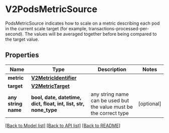# V2PodsMetricSource

PodsMetricSource indicates how to scale on a metric describing each pod in the current scale target (for example, transactions-processed-per-second). The values will be averaged together before being compared to the target value.

## Properties
Name | Type | Description | Notes
------------ | ------------- | ------------- | -------------
**metric** | [**V2MetricIdentifier**](V2MetricIdentifier.md) |  | 
**target** | [**V2MetricTarget**](V2MetricTarget.md) |  | 
**any string name** | **bool, date, datetime, dict, float, int, list, str, none_type** | any string name can be used but the value must be the correct type | [optional]

[[Back to Model list]](../README.md#documentation-for-models) [[Back to API list]](../README.md#documentation-for-api-endpoints) [[Back to README]](../README.md)


